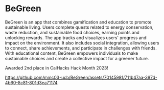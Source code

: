 # BeGreen
BeGreen is an app that combines gamification and education to promote sustainable living. Users complete quests related to energy conservation, waste reduction, and sustainable food choices, earning points and unlocking rewards. The app tracks and visualizes users' progress and impact on the environment. It also includes social integration, allowing users to connect, share achievements, and participate in challenges with friends. With educational content, BeGreen empowers individuals to make sustainable choices and create a collective impact for a greener future.

Awarded 2nd place in CalHacks Hack Month 2023!


https://github.com/mmc03-ucb/BeGreen/assets/70145981/711b47aa-387d-4b60-8c81-801d3ea71174

